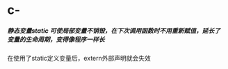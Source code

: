 # c-
<h5> 静态变量static 可使局部变量不销毁，在下次调用函数时不用重新赋值，延长了变量的生命周期，变得像程序一样长</h5>


在使用了static定义变量后，extern外部声明就会失效
